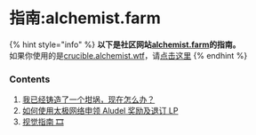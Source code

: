 # 指南:alchemist.farm



{% hint style="info" %}
**以下是社区网站**[**alchemist.farm**](https://alchemist.farm/)**的指南。**  
如果你使用的是[crucible.alchemist.wtf](https://crucible.alchemist.wtf/)，请[点击这里](../guides-crucible.alchemist.wtf/)
{% endhint %}

### Contents

1. [我已经铸造了一个坩埚，现在怎么办？](i-minted-a-crucible-now-what.md)
2. [如何使用太极网络申领 Aludel 奖励及退订 LP](how-to-claim-rewards-and-unsubscribe-your-lp-from-the-aludel-using-the-taichi-network.md)
3. [视觉指南 🎞](visual-guides.md)



